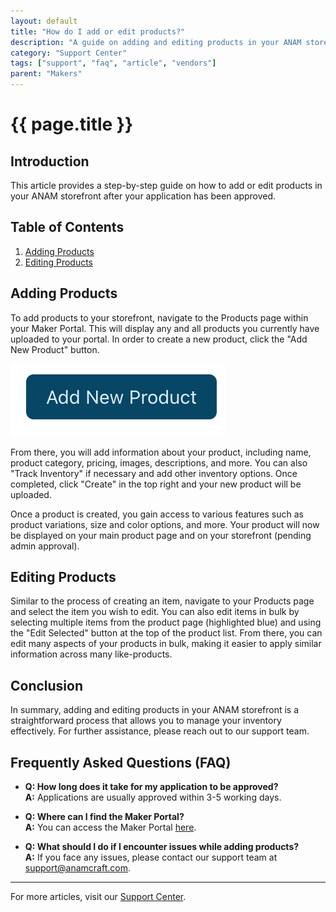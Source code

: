 ```yaml
---
layout: default
title: "How do I add or edit products?"
description: "A guide on adding and editing products in your ANAM storefront."
category: "Support Center"
tags: ["support", "faq", "article", "vendors"]
parent: "Makers"
---
```


# {{ page.title }}

## Introduction

This article provides a step-by-step guide on how to add or edit products in your ANAM storefront after your application has been approved.

## Table of Contents
1. [Adding Products](#adding-products)
2. [Editing Products](#editing-products)

## Adding Products

To add products to your storefront, navigate to the Products page within your Maker Portal. This will display any and all products you currently have uploaded to your portal. In order to create a new product, click the "Add New Product" button.

![Add New Product](/images/Screen_Shot_2022-06-22_at_10.png)

From there, you will add information about your product, including name, product category, pricing, images, descriptions, and more. You can also "Track Inventory" if necessary and add other inventory options. Once completed, click "Create" in the top right and your new product will be uploaded.

Once a product is created, you gain access to various features such as product variations, size and color options, and more. Your product will now be displayed on your main product page and on your storefront (pending admin approval).

## Editing Products

Similar to the process of creating an item, navigate to your Products page and select the item you wish to edit. You can also edit items in bulk by selecting multiple items from the product page (highlighted blue) and using the "Edit Selected" button at the top of the product list. From there, you can edit many aspects of your products in bulk, making it easier to apply similar information across many like-products.

## Conclusion

In summary, adding and editing products in your ANAM storefront is a straightforward process that allows you to manage your inventory effectively. For further assistance, please reach out to our support team.

## Frequently Asked Questions (FAQ)

- **Q: How long does it take for my application to be approved?**  
  **A:** Applications are usually approved within 3-5 working days.

- **Q: Where can I find the Maker Portal?**  
  **A:** You can access the Maker Portal [here](https://anamcraft.com/makerportal.php).

- **Q: What should I do if I encounter issues while adding products?**  
  **A:** If you face any issues, please contact our support team at support@anamcraft.com.

---

For more articles, visit our [Support Center](https://support.anamcraft.com).